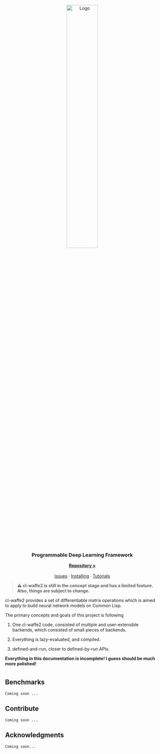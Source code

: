 
<p align="center">
    <a href="https://github.com/hikettei/cl-waffe2">
        <img alt="Logo" src="https://hikettei.github.io/cl-waffe-docs/cl-waffe.png" width="45%">
    </a>
    <br>
    <h3 align="center">Programmable Deep Learning Framework</h3>
    <p align="center">
    <a href="https://github.com/hikettei/cl-waffe2"><strong>Repository »</strong></a>
    <br />
    <br />
    <a href="https://github.com/hikettei/cl-waffe2/issues">Issues</a>
    ·
    <a href="./install">Installing</a>
    ·
    <a href="./overview">Tutorials</a>
  </p>
</p>

> __⚠️ cl-waffe2 is still in the concept stage and has a limited feature. Also, things are subject to change.__

cl-waffe2 provides a set of differentiable matrix operations which is aimed to apply to build neural network models on Common Lisp.

The primary concepts and goals of this project is following

1. One cl-waffe2 code, consisted of multiple and user-extensible backends, which consisted of small pieces of backends.

2. Everything is lazy-evaluated, and compiled.

3. defined-and-run, closer to defined-by-run APIs.


**Everything in this documentation is incomplete! I guess should be much more polished!**

#

## Benchmarks

```
Coming soon ...
```

## Contribute

```
Coming soon ...
```

## Acknowledgments

```
Coming soon...
```

